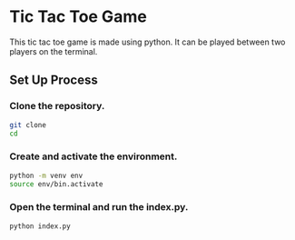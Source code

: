 # Tic Tac Toe Game

This tic tac toe game is made using python. It can be played between two players on the terminal.

## Set Up Process

### Clone the repository.
```bash
git clone 
cd 
``` 

### Create and activate the environment.
```bash
python -m venv env
source env/bin.activate 
``` 

### Open the terminal and run the index.py.
```bash
python index.py
``` 